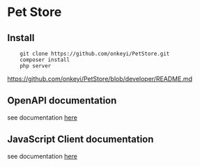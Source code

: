 # Pet Store

## Install
```shell
    git clone https://github.com/onkeyi/PetStore.git
    composer install
    php server
```
https://github.com/onkeyi/PetStore/blob/developer/README.md
## OpenAPI documentation
see documentation [here](https://github.com/onkeyi/PetStore/blob/developer/document/README.md)

## JavaScript Client documentation
see documentation [here](https://github.com/onkeyi/PetStore/blob/developer/client/pet_store_api/README.md)
